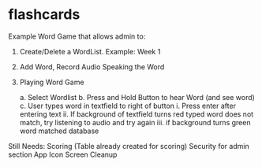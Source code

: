 flashcards
==========

Example Word Game that allows admin to:

1) Create/Delete a WordList. Example: Week 1
2) Add Word, Record Audio Speaking the Word
3) Playing Word Game

   a. Select Wordlist
   b. Press and Hold Button to hear Word (and see word)
   c. User types word in textfield to right of button
      i. Press enter after entering text
    ii. If background of textfield turns red typed word does not match, try listening to audio and try again
    iii. if background turns green word matched database

Still Needs:
Scoring (Table already created for scoring)
Security for admin section
App Icon
Screen Cleanup

